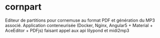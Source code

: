 # cornpart
Editeur de partitions pour cornemuse au format PDF et génération du MP3 associé.
Application conteneurisée (Docker, Nginx, Angular5 + Material + AceEditor + PDFjs) faisant appel aux api lilypond et midi2mp3
